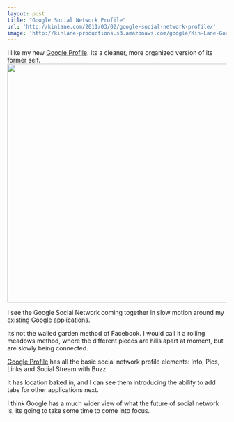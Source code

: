 ```yaml
---
layout: post
title: "Google Social Network Profile"
url: 'http://kinlane.com/2011/03/02/google-social-network-profile/'
image: 'http://kinlane-productions.s3.amazonaws.com/google/Kin-Lane-Google-Profile.png'
---
```


I like my new [Google Profile][1]. Its a cleaner, more organized version of its former self. [<img class="c1" src="http://kinlane-productions.s3.amazonaws.com/google/Kin-Lane-Google-Profile.png" alt="" width="550" align="center" />][1]

I see the Google Social Network coming together in slow motion around my existing Google applications.

Its not the walled garden method of Facebook. I would call it a rolling meadows method, where the different pieces are hills apart at moment, but are slowly being connected.

[Google Profile][2] has all the basic social network profile elements: Info, Pics, Links and Social Stream with Buzz.

It has location baked in, and I can see them introducing the ability to add tabs for other applications next.

I think Google has a much wider view of what the future of social network is, its going to take some time to come into focus.

   [1]: https://profiles.google.com/kinlane/about (Google Profile)
   [2]: http://www.google.com/profiles (Google Profiles)
